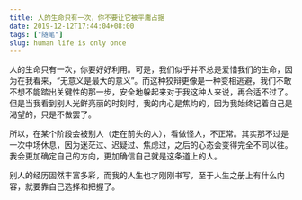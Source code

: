 ```yaml
---
title: 人的生命只有一次，你不要让它被平庸占据
date: 2019-12-12T17:44:04+08:00
tags: ["随笔"]
slug: human life is only once
---
```


人的生命只有一次，你要好好利用。可是，我们似乎并不总是爱惜我们的生命，因为在我看来，“无意义是最大的意义”。而这种狡辩更像是一种变相逃避，我们不敢不想不能踏出关键性的那一步，安全地躲起来对于我这种人来说，再合适不过了。但是当我看到别人光鲜亮丽的时刻时，我的内心是焦灼的，因为我始终记着自己是渴望的，只是不做罢了。

所以，在某个阶段会被别人（走在前头的人），看做怪人，不正常。其实那不过是一次中场休息，因为迷茫过、迟疑过、焦虑过，之后的心态会变得完全不同以往。我会更加确定自己的方向，更加确信自己就是这条道上的人。

别人的经历固然丰富多彩，而我的人生也才刚刚书写，至于人生之册上有什么内容，就要靠自己选择和把握了。
